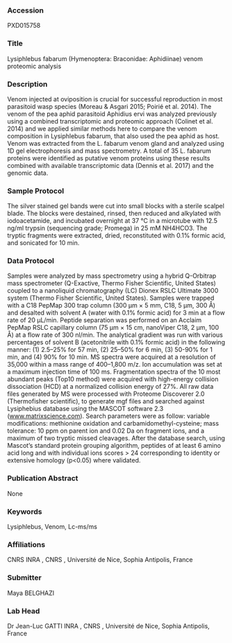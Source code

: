 ### Accession
PXD015758

### Title
Lysiphlebus fabarum (Hymenoptera: Braconidae: Aphidiinae) venom proteomic analysis

### Description
Venom injected at oviposition is crucial for successful reproduction in most parasitoid wasp species (Moreau & Asgari 2015; Poirié et al. 2014). The venom of the pea aphid parasitoid Aphidius ervi was analyzed previously using a combined transcriptomic and proteomic approach (Colinet et al. 2014) and we applied similar methods here to compare the venom composition in Lysiphlebus fabarum, that also used the pea aphid as host. Venom was extracted from the L. fabarum venom gland and analyzed using 1D gel electrophoresis and mass spectrometry. A total of 35 L. fabarum proteins were identified as putative venom proteins using these results combined with available transcriptomic data (Dennis et al. 2017) and the genomic data.

### Sample Protocol
The silver stained gel bands were cut into small blocks with a sterile scalpel blade. The blocks were destained, rinsed, then reduced and alkylated with iodoacetamide, and incubated overnight at 37 °C in a microtube with 12.5 ng/ml trypsin (sequencing grade; Promega) in 25 mM NH4HCO3. The tryptic fragments were extracted, dried, reconstituted with 0.1% formic acid, and sonicated for 10 min.

### Data Protocol
Samples were analyzed by mass spectrometry using a hybrid Q-Orbitrap mass spectrometer (Q-Exactive, Thermo Fisher Scientific, United States) coupled to a nanoliquid chromatography (LC) Dionex RSLC Ultimate 3000 system (Thermo Fisher Scientific, United States). Samples were trapped with a C18 PepMap 300 trap column (300 μm × 5 mm, C18, 5 μm, 300 Å) and desalted with solvent A (water with 0.1% formic acid) for 3 min at a flow rate of 20 μL/min. Peptide separation was performed on an Acclaim PepMap RSLC capillary column (75 μm × 15 cm, nanoViper C18, 2 μm, 100 Å) at a flow rate of 300 nl/min. The analytical gradient was run with various percentages of solvent B (acetonitrile with 0.1% formic acid) in the following manner: (1) 2.5–25% for 57 min, (2) 25–50% for 6 min, (3) 50-90% for 1 min, and (4) 90% for 10 min. MS spectra were acquired at a resolution of 35,000 within a mass range of 400–1,800 m/z. Ion accumulation was set at a maximum injection time of 100 ms. Fragmentation spectra of the 10 most abundant peaks (Top10 method) were acquired with high-energy collision dissociation (HCD) at a normalized collision energy of 27%.  All raw data files generated by MS were processed with Proteome Discoverer 2.0 (Thermofisher scientific), to generate mgf files and searched against Lysiphebius database using the MASCOT software 2.3 (www.matrixscience.com). Search parameters were as follow:  variable modifications: methionine oxidation and carbamidomethyl-cysteine; mass tolerance: 10 ppm on parent ion and 0.02 Da on fragment ions, and a maximum of two tryptic missed cleavages. After the database search, using Mascot’s standard protein grouping algorithm, peptides of at least 6 amino acid long and with individual ions scores > 24 corresponding to identity or extensive homology (p<0.05) where validated.

### Publication Abstract
None

### Keywords
Lysiphlebus, Venom, Lc-ms/ms

### Affiliations
CNRS
INRA , CNRS , Université de Nice, Sophia Antipolis, France

### Submitter
Maya BELGHAZI

### Lab Head
Dr Jean-Luc GATTI
INRA , CNRS , Université de Nice, Sophia Antipolis, France


